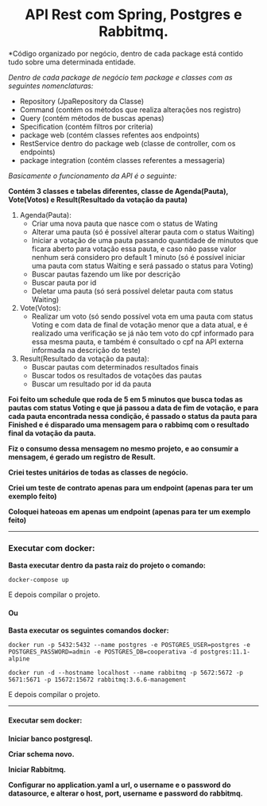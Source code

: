 <h1 align="center">API Rest com Spring, Postgres e Rabbitmq.</h1>

*Código organizado por negócio, dentro de cada package está contido tudo sobre uma determinada entidade.

*Dentro de cada package de negócio tem package e classes com as seguintes nomenclaturas:*
- Repository (JpaRepository da Classe)
- Command (contém os métodos que realiza alterações nos registro)
- Query (contém métodos de buscas apenas)
- Specification (contém filtros por criteria)
- package web (contém classes refentes aos endpoints)
- RestService dentro do package web (classe de controller, com os endpoints)
- package integration (contém classes referentes a messageria)

*Basicamente o funcionamento da API é o seguinte:*

**Contém 3 classes e tabelas diferentes, classe de Agenda(Pauta), Vote(Votos) e Result(Resultado da votação da pauta)**
1. Agenda(Pauta):
    - Criar uma nova pauta que nasce com o status de Wating
    - Alterar uma pauta (só é possível alterar pauta com o status Waiting)
    - Iniciar a votação de uma pauta passando quantidade de minutos que ficara aberto para votação essa pauta, e caso não passe valor nenhum será considero pro default 1 minuto (só é possível iniciar uma pauta com status Waiting e será passado o status para Voting)
    - Buscar pautas fazendo um like por descrição
    - Buscar pauta por id
    - Deletar uma pauta (só será possível deletar pauta com status Waiting)
2. Vote(Votos):
    - Realizar um voto (só sendo possível vota em uma pauta com status Voting e com data de final de votação menor que a data atual, e é realizado uma verificação se já não tem voto do cpf informado para essa mesma pauta, e também é consultado o cpf na API externa informada na descrição do teste)
3. Result(Resultado da votação da pauta):
    - Buscar pautas com determinados resultados finais
    - Buscar todos os resultados de votações das pautas
    - Buscar um resultado por id da pauta

**Foi feito um schedule que roda de 5 em 5 minutos que busca todas as pautas com status Voting e que já passou a data de fim de votação, e para cada pauta encontrada nessa condição, é passado o status da pauta para Finished e é disparado uma mensagem para o rabbimq com o resultado final da votação da pauta.**

**Fiz o consumo dessa mensagem no mesmo projeto, e ao consumir a mensagem, é gerado um registro de Result.**

**Criei testes unitários de todas as classes de negócio.**

**Criei um teste de contrato apenas para um endpoint (apenas para ter um exemplo feito)**

**Coloquei hateoas em apenas um endpoint (apenas para ter um exemplo feito)**

---

<h3>Executar com docker:</h3>

**Basta executar dentro da pasta raiz do projeto o comando:**

`docker-compose up`

E depois compilar o projeto.

<h4>Ou</h4>

**Basta executar os seguintes comandos docker:**

`docker run -p 5432:5432 --name postgres -e POSTGRES_USER=postgres -e POSTGRES_PASSWORD=admin -e POSTGRES_DB=cooperativa -d postgres:11.1-alpine`

`docker run -d --hostname localhost --name rabbitmq -p 5672:5672 -p 5671:5671 -p 15672:15672 rabbitmq:3.6.6-management`

E depois compilar o projeto.

---

<h4>Executar sem docker:<h4>

Iniciar banco postgresql.

Criar schema novo.

Iniciar Rabbitmq.

Configurar no application.yaml a url, o username e o password do datasource, e alterar o host, port, username e password do rabbitmq.
